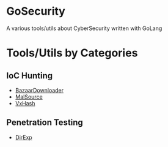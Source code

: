 # GoSecurity
A various tools/utils about CyberSecurity written with GoLang

# Tools/Utils by Categories
## IoC Hunting
- <a href="https://github.com/CYB3RMX/GoSecurity/tree/main/IoCTools/BazaarDownloader">BazaarDownloader</a>
- <a href="https://github.com/CYB3RMX/GoSecurity/tree/main/IoCTools/MalSource">MalSource</a>
- <a href="https://github.com/CYB3RMX/GoSecurity/tree/main/IoCTools/VxHash">VxHash</a>

## Penetration Testing
- <a href="https://github.com/CYB3RMX/GoSecurity/tree/main/PentestTools/DirExp">DirExp</a>